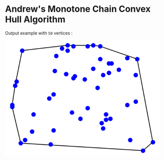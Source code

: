# Andrew's Monotone Chain Convex Hull Algorithm 

Output example with ```50``` vertices :

![convex hull example](convex-hull-example.png)
